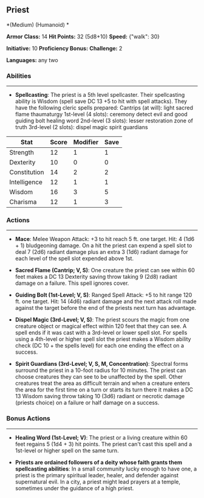 ## Priest
*(Medium) (Humanoid) *

**Armor Class:** 14
**Hit Points:** 32 (5d8+10)
**Speed:** {"walk": 30}

**Initiative:** 10
**Proficiency Bonus:**
**Challenge:** 2

**Languages:** any two

### Abilities
 --- 
- **Spellcasting**: The priest is a 5th level spellcaster. Their spellcasting ability is Wisdom (spell save DC 13
 +5 to hit with spell attacks). They have the following cleric spells prepared:
 Cantrips (at will): light
 sacred flame
 thaumaturgy
 1st-level (4 slots): ceremony
 detect evil and good
 guiding bolt
 healing word
 2nd-level (3 slots): lesser restoration
 zone of truth
 3rd-level (2 slots): dispel magic
 spirit guardians



| Stat | Score | Modifier | Save |
| ---- | ---- | ---- | ---- |
| Strength | 12 | 1 | 1 |
| Dexterity | 10 | 0 | 0 |
| Constitution | 14 | 2 | 2 |
| Intelligence | 12 | 1 | 1 |
| Wisdom | 16 | 3 | 5 |
| Charisma | 12 | 1 | 3 |

### Actions
 --- 
- **Mace**: Melee Weapon Attack: +3 to hit  reach 5 ft.  one target. Hit: 4 (1d6 + 1) bludgeoning damage. On a hit  the priest can expend a spell slot to deal 7 (2d6) radiant damage  plus an extra 3 (1d6) radiant damage for each level of the spell slot expended above 1st.

- **Sacred Flame (Cantrip; V, S)**: One creature the priest can see within 60 feet makes a DC 13 Dexterity saving throw  taking 9 (2d8) radiant damage on a failure. This spell ignores cover.

- **Guiding Bolt (1st-Level; V, S)**: Ranged Spell Attack: +5 to hit  range 120 ft.  one target. Hit: 14 (4d6) radiant damage  and the next attack roll made against the target before the end of the priests next turn has advantage.

- **Dispel Magic (3rd-Level; V, S)**: The priest scours the magic from one creature  object  or magical effect within 120 feet that they can see. A spell ends if it was cast with a 3rd-level or lower spell slot. For spells using a 4th-level or higher spell slot  the priest makes a Wisdom ability check (DC 10 + the spells level) for each one  ending the effect on a success.

- **Spirit Guardians (3rd-Level; V, S, M, Concentration)**: Spectral forms surround the priest in a 10-foot radius for 10 minutes. The priest can choose creatures they can see to be unaffected by the spell. Other creatures treat the area as difficult terrain  and when a creature enters the area for the first time on a turn or starts its turn there  it makes a DC 13 Wisdom saving throw  taking 10 (3d6) radiant or necrotic damage (priests choice) on a failure or half damage on a success.

### Bonus Actions
 --- 
- **Healing Word (1st-Level; V)**: The priest or a living creature within 60 feet regains 5 (1d4 + 3) hit points. The priest can't cast this spell and a 1st-level or higher spell on the same turn.

- **Priests are ordained followers of a deity whose faith grants them spellcasting abilities**: In a small community lucky enough to have one, a priest is the primary spiritual leader, healer, and defender against supernatural evil. In a city, a priest might lead prayers at a temple, sometimes under the guidance of a high priest.

